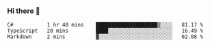 ### Hi there 👋

<!--START_SECTION:waka-->
```text
C#           1 hr 40 mins    ████████████████████▒░░░░   81.17 % 
TypeScript   20 mins         ████░░░░░░░░░░░░░░░░░░░░░   16.49 % 
Markdown     2 mins          ▓░░░░░░░░░░░░░░░░░░░░░░░░   02.08 % 
```
<!--END_SECTION:waka-->

<!--
**jerry-shao/jerry-shao** is a ✨ _special_ ✨ repository because its `README.md` (this file) appears on your GitHub profile.

Here are some ideas to get you started:

- 🔭 I’m currently working on ...
- 🌱 I’m currently learning ...
- 👯 I’m looking to collaborate on ...
- 🤔 I’m looking for help with ...
- 💬 Ask me about ...
- 📫 How to reach me: ...
- 😄 Pronouns: ...
- ⚡ Fun fact: ...
-->

